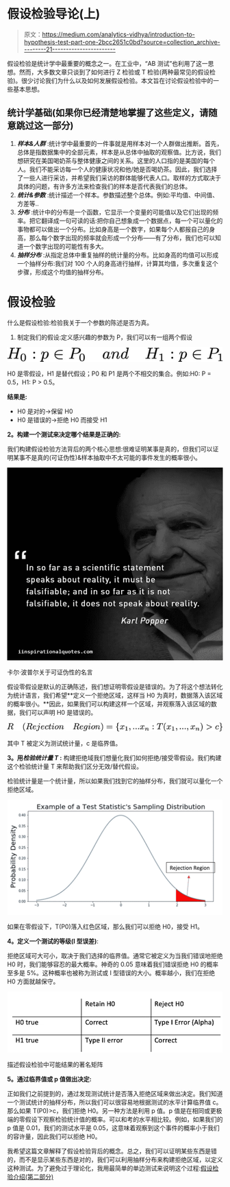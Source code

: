 # 假设检验导论(上)

> 原文：<https://medium.com/analytics-vidhya/introduction-to-hypothesis-test-part-one-2bcc2651c0bd?source=collection_archive---------21----------------------->

假设检验是统计学中最重要的概念之一。在工业中，“AB 测试”也利用了这一思想。然而，大多数文章只谈到了如何进行 Z 检验或 T 检验(两种最常见的假设检验)。很少讨论我们为什么以及如何发展假设检验。本文旨在讨论假设检验中的一些基本思想。

## **统计学基础**(如果你已经清楚地掌握了这些定义，请随意跳过这一部分)

1.  ***样本&人群*** :统计学中最重要的一件事就是用样本对一个人群做出推断。首先，总体是指数据集中的全部元素，样本是从总体中抽取的观察值。比方说，我们想研究在美国喝奶茶与整体健康之间的关系。这里的人口指的是美国的每个人。我们不能采访每一个人的健康状况和他/她是否喝奶茶。因此，我们选择了一些人进行采访，并希望我们采访的群体能够代表人口。取样的方式取决于具体的问题，有许多方法来检查我们的样本是否代表我们的总体。
2.  ***统计&参数*** :统计描述一个样本。参数描述整个总体。例如:平均值、中间值、方差等..
3.  ***分布*** :统计中的分布是一个函数，它显示一个变量的可能值以及它们出现的频率。把它翻译成一句可读的话:把你自己想象成一个数据点，每一个可以量化的事物都可以做出一个分布。比如身高是一个数字，如果每个人都报自己的身高，那么每个数字出现的频率就会形成一个分布——有了分布，我们也可以知道一个数字出现的可能性有多大。
4.  ***抽样分布*** :从指定总体中重复抽样的统计量的分布。比如身高的均值可以形成一个抽样分布:我们对 100 个人的身高进行抽样，计算其均值，多次重复这个步骤，形成这个均值的抽样分布。

# **假设检验**

什么是假设检验:检验我关于一个参数的陈述是否为真。

1.  制定我们的假设:定义感兴趣的参数为 P，我们可以有一组两个假设

![](img/9d02c58e8731f2ef0915335174e77a59.png)

H0 是零假设，H1 是替代假设；P0 和 P1 是两个不相交的集合。例如:H0: P = 0.5，H1: P > 0.5。

**结果是:**

*   H0 是对的->保留 H0
*   H0 是错误的->拒绝 H0 而接受 H1

**2。构建一个测试来决定哪个结果是正确的:**

我们构建假设检验方法背后的两个核心思想:很难证明某事是真的，但我们可以证明某事不是真的(可证伪性)&样本抽取中不太可能的事件发生的概率很小。

![](img/ecd1f8348ef93cd7e31dd99ab54cdeb5.png)

卡尔·波普尔关于可证伪性的名言

假设零假设是默认的正确陈述，我们想证明零假设是错误的。为了将这个想法转化为统计语言，我们希望**定义一个拒绝区域，这样当 H0 为真时，数据落入该区域的概率很小。**因此，如果我们可以构建这样一个区域，并观察落入该区域的数据，我们可以声明 H0 是错误的。

![](img/2f7522095df54d0c870cc4294e9a5d53.png)

其中 T 被定义为测试统计量，c 是临界值。

**3。用*检验统计量 T* :** 构建拒绝域我们想量化我们如何拒绝/接受零假设。我们构建这个检验统计量 T 来帮助我们区分无效/替代假设。

检验统计量是一个统计量，所以如果我们找到它的抽样分布，我们就可以量化一个拒绝区域。

![](img/2d91ecf996f8c261c9368267dfdcc333.png)

如果在零假设下，T(P0)落入红色区域，那么我们可以拒绝 H0，接受 H1。

**4。定义一个测试的等级(I 型误差)**:

拒绝区域可大可小，取决于我们选择的临界值。通常它被定义为当我们错误地拒绝 H0 时，我们能够容忍的最大概率。神奇的 0.05 意味着我们错误拒绝 H0 的概率至多是 5%。这种概率也被称为测试或 I 型错误的大小。概率越小，我们在拒绝 H0 方面就越保守。

![](img/832036a99f3c2922a38e74b728ffc63e.png)

描述假设检验中可能结果的著名矩阵

**5。通过临界值或 p 值做出决定:**

正如我们之前提到的，通过发现测试统计是否落入拒绝区域来做出决定。我们知道一个测试统计的抽样分布，所以我们可以很容易地根据测试的水平计算临界值 c。那么如果 T(P0)>c，我们拒绝 H0。另一种方法是利用 p 值。p 值是在相同或更极端的零假设下观察检验统计值的概率。可以和考的水平相比较。例如，如果我们的 p 值是 0.01，我们的测试水平是 0.05，这意味着观察到这个事件的概率小于我们的容许量，因此我们可以拒绝 H0。

我希望这篇文章解释了假设检验背后的概念。总之，我们可以证明某些东西是错的，而不是显示某些东西是对的，我们可以利用抽样分布来构建拒绝区域，以定义这种测试。为了避免过于理论化，我用最简单的单边测试来说明这个过程:[假设检验介绍(第二部分)](/@lxy03201/introduction-to-hypothesis-testing-part-ii-fab75af73e27)